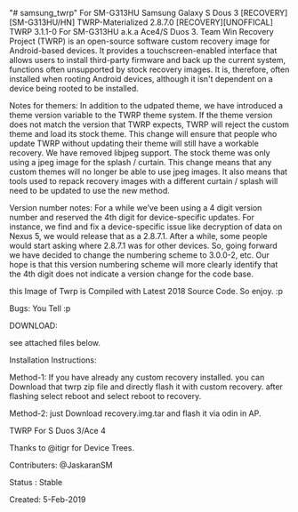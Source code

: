 "# samsung_twrp" 
For SM-G313HU Samsung Galaxy S Dous 3
[RECOVERY] [SM-G313HU/HN] TWRP-Materialized 2.8.7.0
[RECOVERY][UNOFFICAL] TWRP 3.1.1-0 For SM-G313HU a.k.a Ace4/S Duos 3.
Team Win Recovery Project (TWRP) is an open-source software custom recovery image for Android-based devices. It provides a touchscreen-enabled interface that allows users to install third-party firmware and back up the current system, functions often unsupported by stock recovery images. It is, therefore, often installed when rooting Android devices, although it isn't dependent on a device being rooted to be installed.

Notes for themers: In addition to the udpated theme, we have introduced a theme version variable to the TWRP theme system. If the theme version does not match the version that TWRP expects, TWRP will reject the custom theme and load its stock theme. This change will ensure that people who update TWRP without updating their theme will still have a workable recovery. We have removed libjpeg support. The stock theme was only using a jpeg image for the splash / curtain. This change means that any custom themes will no longer be able to use jpeg images. It also means that tools used to repack recovery images with a different curtain / splash will need to be updated to use the new method.

Version number notes: For a while we’ve been using a 4 digit version number and reserved the 4th digit for device-specific updates. For instance, we find and fix a device-specific issue like decryption of data on Nexus 5, we would release that as a 2.8.7.1. After a while, some people would start asking where 2.8.7.1 was for other devices. So, going forward we have decided to change the numbering scheme to 3.0.0-2, etc. Our hope is that this version numbering scheme will more clearly identify that the 4th digit does not indicate a version change for the code base.

this Image of Twrp is Compiled with Latest 2018 Source Code. So enjoy. :p


Bugs:
You Tell :p

DOWNLOAD:

see attached files below.

Installation Instructions:

Method-1:
If you have already any custom recovery installed. you can Download that twrp zip file and directly flash it with custom recovery. after flashing select reboot and select reboot to recovery.

Method-2:
just Download recovery.img.tar and flash it via odin in AP.




TWRP For S Duos 3/Ace 4

Thanks to @itigr for Device Trees.

Contributers: @JaskaranSM

Status : Stable

Created: 5-Feb-2019
